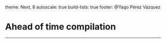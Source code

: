 theme: Next, 8
autoscale: true
build-lists: true
footer: @Yago Pérez Vázquez

# Ahead of time compilation

---

